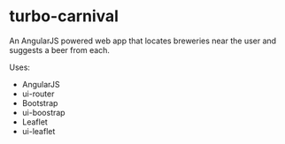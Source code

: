 # turbo-carnival

An AngularJS powered web app that locates breweries near the user and suggests a beer from each.

Uses:
- AngularJS
- ui-router
- Bootstrap
- ui-boostrap
- Leaflet
- ui-leaflet
